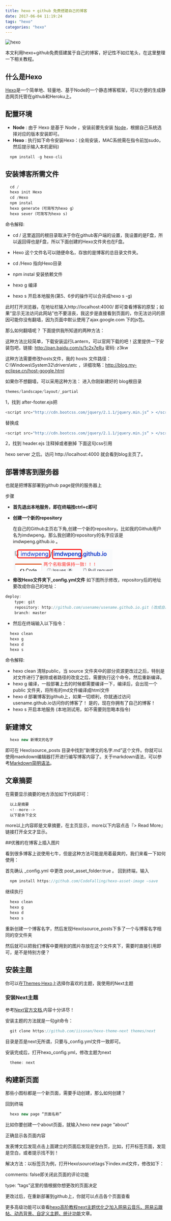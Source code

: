 ```yaml
---
title: hexo + github 免费搭建自己的博客
date: 2017-06-04 11:19:24
tags: "hexo"
categories: "hexo"
---
```


![hexo](http://o71mbfad2.bkt.clouddn.com/07_hexo-blog-basic1_80.jpg)

本文利用hexo+github免费搭建属于自己的博客，好记性不如烂笔头，在这里整理一下相关教程。

<!--more-->

## 什么是Hexo
 [Hexo](https://hexo.io/)是一个简单地、轻量地、基于Node的一个静态博客框架，可以方便的生成静态网页托管在github和Heroku上。

## 配置环境
* **Node** : 
    由于 Hexo 是基于 Node ，安装前要先安装 [Node](https://nodejs.org/en/download/)，根据自己系统选择对应的版本安装即可。
* **Hexo** : 
    执行如下命令安装Hexo：(全局安装，MAC系统需在指令前加sudo，然后提示输入本机密码)

```javascript
  npm install -g hexo-cli
```

## 安装博客所需文件
```javascript
  cd /
  hexo init Hexo
  cd /Hexo
  npm instal
  hexo generate（可简写为hexo g）
  hexo sever（可简写为hexo s)
```
命令解释:

* cd / 这里返回的根目录取决于你在github客户端的设置，我设置的是F盘，所以返回得也是F盘，所以下面创建的Hexo文件夹也在F盘。

* Hexo 这个文件名可以随便命名，存放的是博客的总目录文件夹。

* cd /Hexo 指向Hexo目录

* npm instal 安装依赖文件

* hexo g 编译

* hexo s 开启本地服务(第5、6步的操作可以合并成hexo s -g)

此时打开浏览器，在地址栏输入http://localhost:4000/
即可查看博客的原型；如果“显示无法访问此网站”也不要沮丧，我这步是直接看到页面的，你无法访问的原因可能你没有翻墙，因为页面中默认使用了ajax.google.com 下的js包。

那么如何翻墙呢？ 下面提供我所知道的两种方法：

这种方法比较简单，下载安装运行Lantern，可以官网下载的吧！这里提供一下安装包吧，链接: http://pan.baidu.com/s/1c2x7eRu
密码: z3kw

这种方法需要修改hosts文件，我的 hosts 文件路径：C:\Windows\System32\drivers\etc ，详细攻略：http://blog.my-eclipse.cn/host-google.html

如果你不想翻墙，可以采用这种方法：
进入你刚新建好的 blog根目录

```javascript
themes/landscape/layout/_partial
```
1，找到 after-footer.ejs把

```javascript
<script src="http://cdn.bootcss.com/jquery/2.1.1/jquery.min.js“ > </script>
```
替换成
```javascript
<script src="http://cdn.bootcss.com/jquery/2.1.1/jquery.min.js“ > </script>
```
2，找到 header.ejs
注释掉或者删掉 下面这句css引用
<link href="//fonts.googleapis.com/css?family=Source+Code+Pro" rel=”stylesheet” type=”text/css”>
hexo server 之后。访问 http://localhost:4000 就会看到blog主页了。

## 部署博客到服务器
也就是把博客部署到github page提供的服务器上

步骤

* **首先退出本地服务，即在终端按ctrl+c即可**
* **创建一个新的repository**

    在自己的Github主页右下角,创建一个新的repository。比如我的Github用户名为imdwpeng，那么我创建的repository的名字应该是 imdwpeng.github.io 。
    
    ![github](hexo-github/1.png)
    
* **修改Hexo文件夹下_config.yml文件**
    如下图所示修改，repository后的地址要改成你自己的地址：

```javascript
deploy:
    type: git
    repository: http://github.com/usename/usename.github.io.git (改成自己的地址)
    branch: master
```
* 然后在终端输入以下指令：
```javascript
  hexo clean
  hexo g
  hexo d
  hexo s
```
命令解释:
  * hexo clean 清除public，当 source 文件夹中的部分资源更改过之后，特别是对文件进行了删除或者路径的改变之后，需要执行这个命令，然后重新编译。
  * hexo g 编译，一般部署上去的时候都需要编译一下，编译后，会出现一个 public 文件夹，将所有的md文件编译成html文件
  * hexo d 部署博客到github上，如果一切顺利，你就通过访问usename.github.io访问你的博客了！
是的，现在你拥有了自己的博客！
  * hexo s 开启本地服务 (本地测试用，如不需要则忽略本指令)
  
## 新建博文
```javascript
  hexo new 新博文的名字
```
即可在 Hexo\source_posts 目录中找到”新博文的名字.md”这个文件。你就可以使用maekdown编辑器打开进行编写博客内容了。关于markdown语法，可以参考[Markdown简明语法](http://www.appinn.com/markdown/)。

## 文章摘要

在需要显示摘要的地方添加如下代码即可：
```javascript
  以上是摘要
  <!--more-->
  以下是余下全文
```
more以上内容即是文章摘要，在主页显示，more以下内容点击『> Read More』链接打开全文才显示。

##优雅的在博客上插入图片

看到很多博客上说使用七牛，但是这种方法可能是用着最爽的，我们来看一下如何使用：

首先确认 _config.yml 中更改 post_asset_folder:true 。
回到终端，输入
```javascript
  npm install https://github.com/CodeFalling/hexo-asset-image –save
```
继续执行
```javascript
  hexo clean
  hexo g
  hexo d
  hexo s
```
重新创建一个博客名字，然后发现Hexo\source_posts下多了一个与博客名字相同的空文件夹

然后就可以把我们博客中要用到的图片存放在这个文件夹下，需要时直接引用即可，是不是特别方便？

## 安装主题
你可以在[Themes·Hexo](https://github.com/hexojs/hexo/wiki/Themes)上选择你喜欢的主题，我使用的Next主题

### 安装Next主题

参考[Next官方文档](http://theme-next.iissnan.com/getting-started.html),内容十分详尽！

安装主题的方法就是一句git命令：

```javascript
  git clone https://github.com/iissnan/hexo-theme-next themes/next
```
目录是否是next无所谓，只要与_config.yml文件一致即可。

安装完成后，打开hexo_config.yml，修改主题为next

```javascript
  theme: next
```

## 构建新页面

那些小图标都是一个新页面，需要手动创建，那么如何创建？

回到终端
```javascript
  hexo new page “页面名称”
```

比如你要创建一个about页面，就输入hexo new page “about”

正确显示各页面内容

发表博文后发现点击上面建立的页面后发现是空白页，比如，打开标签页面，发现是空白，或者提示找不到！

解决方法：以标签页为例，打开Hexo\source\tags下index.md文件，修改如下：

comments: false即关闭此页面的评论功能

type: “tags”这里的值根据你想更改的页面决定

更改过后，在重新部署到github上，你就可以点击各个页面查看

更多高级功能可以查看[hexo高阶教程next主题优化之加入网易云音乐、网易云跟帖、动态背景、自定义主题、统计功能](http://cherryblog.site/Hexo-high-level-tutorialcloudmusic,bg-customthemes-statistical.html)文章。



